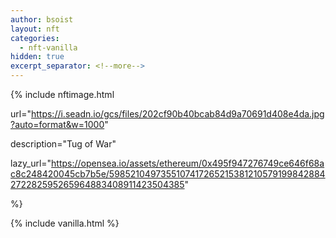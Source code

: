```yaml
---
author: bsoist
layout: nft
categories:
  - nft-vanilla
hidden: true
excerpt_separator: <!--more-->
---
```

{% include nftimage.html 

url="https://i.seadn.io/gcs/files/202cf90b40bcab84d9a70691d408e4da.jpg?auto=format&w=1000"

description="Tug of War"

lazy_url="https://opensea.io/assets/ethereum/0x495f947276749ce646f68ac8c248420045cb7b5e/5985210497355107417265215381210579199842884272282595265964883408911423504385"

%}


<!--more-->
{% include vanilla.html %}
